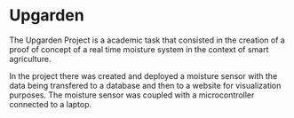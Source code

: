 # Upgarden
The Upgarden Project is a academic task that consisted in the creation of a proof of concept of a real time moisture system in the context of smart agriculture.

In the project there was created and deployed a moisture sensor with the data being transfered to a database and then to a website for visualization purposes.
The moisture sensor was coupled with a microcontroller connected to a laptop.
